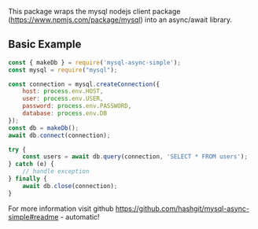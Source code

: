 This package wraps the mysql nodejs client package (https://www.npmjs.com/package/mysql) into an async/await library.

## Basic Example

```javascript
const { makeDb } = require('mysql-async-simple');
const mysql = require("mysql");

const connection = mysql.createConnection({
    host: process.env.HOST,
    user: process.env.USER,
    password: process.env.PASSWORD,
    database: process.env.DB
});
const db = makeDb();
await db.connect(connection);

try {
    const users = await db.query(connection, 'SELECT * FROM users');
} catch (e) {
    // handle exception
} finally {
    await db.close(connection);
}
```

For more information visit github
https://github.com/hashgit/mysql-async-simple#readme - automatic!

